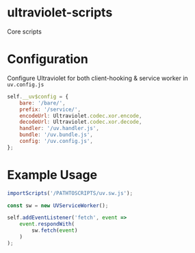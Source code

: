 # ultraviolet-scripts
Core scripts

# Configuration
Configure Ultraviolet for both client-hooking & service worker in `uv.config.js`
```javascript
self.__uv$config = {
    bare: '/bare/',
    prefix: '/service/',
    encodeUrl: Ultraviolet.codec.xor.encode,
    decodeUrl: Ultraviolet.codec.xor.decode,
    handler: '/uv.handler.js',
    bundle: '/uv.bundle.js',
    config: '/uv.config.js',
};
```


# Example Usage
```javascript
importScripts('/PATHTOSCRIPTS/uv.sw.js');

const sw = new UVServiceWorker();

self.addEventListener('fetch', event =>
    event.respondWith(
        sw.fetch(event)
    )
);
```
